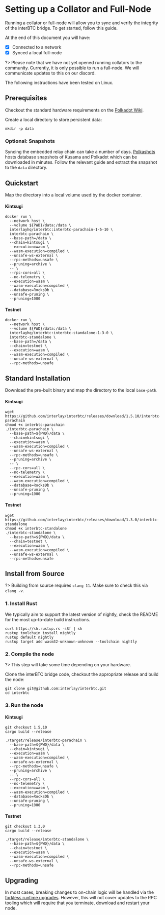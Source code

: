 # Setting up a Collator and Full-Node

Running a collator or full-node will allow you to sync and verify the integrity of the interBTC bridge.
To get started, follow this guide.

At the end of this document you will have:

- [x] Connected to a network
- [x] Synced a local full-node

?> Please note that we have not yet opened running collators to the community. Currently, it is only possible to run a full-node. We will communicate updates to this on our discord.

The following instructions have been tested on Linux.

## Prerequisites

Checkout the standard hardware requirements on the [Polkadot Wiki](https://wiki.polkadot.network/docs/en/maintain-guides-how-to-validate-polkadot#requirements).

Create a local directory to store persistent data:

```shell
mkdir -p data
```

### Optional: Snapshots

Syncing the embedded relay chain can take a number of days. [Polkashots](https://polkashots.io/) hosts database snapshots of Kusama and Polkadot which can be downloaded in minutes. Follow the relevant guide and extract the snapshot to the `data` directory.

## Quickstart

Map the directory into a local volume used by the docker container.

<!-- tabs:start -->

#### **Kintsugi**

```shell
docker run \
  --network host \
  --volume ${PWD}/data:/data \
  interlayhq/interbtc:interbtc-parachain-1-5-10 \
  interbtc-parachain \
  --base-path=/data \
  --chain=kintsugi \
  --execution=wasm \
  --wasm-execution=compiled \
  --unsafe-ws-external \
  --rpc-methods=unsafe \
  --pruning=archive \
  -- \
  --rpc-cors=all \
  --no-telemetry \
  --execution=wasm \
  --wasm-execution=compiled \
  --database=RocksDb \
  --unsafe-pruning \
  --pruning=1000
```

#### **Testnet**

```shell
docker run \
  --network host \
  --volume ${PWD}/data:/data \
  interlayhq/interbtc:interbtc-standalone-1-3-0 \
  interbtc-standalone \
  --base-path=/data \
  --chain=testnet \
  --execution=wasm \
  --wasm-execution=compiled \
  --unsafe-ws-external \
  --rpc-methods=unsafe
```

<!-- tabs:end -->

## Standard Installation

Download the pre-built binary and map the directory to the local `base-path`.

<!-- tabs:start -->

#### **Kintsugi**

```shell
wget https://github.com/interlay/interbtc/releases/download/1.5.10/interbtc-parachain
chmod +x interbtc-parachain
./interbtc-parachain \
  --base-path=${PWD}/data \
  --chain=kintsugi \
  --execution=wasm \
  --wasm-execution=compiled \
  --unsafe-ws-external \
  --rpc-methods=unsafe \
  --pruning=archive \
  -- \
  --rpc-cors=all \
  --no-telemetry \
  --execution=wasm \
  --wasm-execution=compiled \
  --database=RocksDb \
  --unsafe-pruning \
  --pruning=1000
```

#### **Testnet**

```shell
wget https://github.com/interlay/interbtc/releases/download/1.3.0/interbtc-standalone
chmod +x interbtc-standalone
./interbtc-standalone \
  --base-path=${PWD}/data \
  --chain=testnet \
  --execution=wasm \
  --wasm-execution=compiled \
  --unsafe-ws-external \
  --rpc-methods=unsafe
```

<!-- tabs:end -->

## Install from Source

?> Building from source requires `clang 11`. Make sure to check this via `clang -v`.

### 1. Install Rust

We typically aim to support the latest version of nightly, check the README for the most up-to-date build instructions.

```shell
curl https://sh.rustup.rs -sSf | sh
rustup toolchain install nightly
rustup default nightly
rustup target add wasm32-unknown-unknown --toolchain nightly
```

### 2. Compile the node

?> This step will take some time depending on your hardware.

Clone the interBTC bridge code, checkout the appropriate release and build the node:

```shell
git clone git@github.com:interlay/interbtc.git
cd interbtc
```

### 3. Run the node

<!-- tabs:start -->

#### **Kintsugi**

```shell
git checkout 1.5.10
cargo build --release

./target/release/interbtc-parachain \
  --base-path=${PWD}/data \
  --chain=kintsugi \
  --execution=wasm \
  --wasm-execution=compiled \
  --unsafe-ws-external \
  --rpc-methods=unsafe \
  --pruning=archive \
  -- \
  --rpc-cors=all \
  --no-telemetry \
  --execution=wasm \
  --wasm-execution=compiled \
  --database=RocksDb \
  --unsafe-pruning \
  --pruning=1000
```

#### **Testnet**

```shell
git checkout 1.3.0
cargo build --release

./target/release/interbtc-standalone \
  --base-path=${PWD}/data \
  --chain=testnet \
  --execution=wasm \
  --wasm-execution=compiled \
  --unsafe-ws-external \
  --rpc-methods=unsafe
```

<!-- tabs:end -->

## Upgrading

In most cases, breaking changes to on-chain logic will be handled via the [forkless runtime upgrades](https://substrate.dev/docs/en/knowledgebase/runtime/upgrades#forkless-runtime-upgrades). However, this will not cover updates to the RPC tooling which will require that you terminate, download and restart your node.
